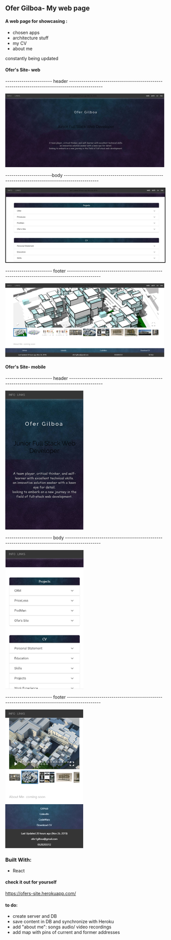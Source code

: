 ## Ofer Gilboa- My web page 
 
#### A web page for showcasing :
- chosen apps
- architecture stuff  
- my CV
- about me

constantly being updated 


#### Ofer's Site- web

----------------------- header ----------------------------------------------------------------------------------------------

<p><img src="src/img/OfersSite/header.PNG" border-width="5px" title="Ofer's Site"></p>

-----------------------body  -----------------------------------------------------------------------------------------------

<p><img src="src/img/OfersSite/body.PNG" border="2px solid red" title="Ofer's Site"></p>

----------------------- footer ----------------------------------------------------------------------------------------------

<p><img src="src/img/OfersSite/ZBar.PNG" boarder="5" title="Ofer's Site"></p>




#### Ofer's Site- mobile

----------------------- header ----------------------------------------------------------------------------------------------

<p background-color="#555"><img src="src/img/OfersSite/headerM.PNG" boarder="5" height="440px" title="Ofer's Site"></p>

----------------------- body  -----------------------------------------------------------------------------------------------

<p background-color="black"><img src="src/img/OfersSite/bodyM.PNG" boarder="5" height="440px" title="Ofer's Site"></p>

----------------------- footer ----------------------------------------------------------------------------------------------

<p><img src="src/img/OfersSite/ZBarM.PNG" boarder="5" height="440px" title="Ofer's Site"></p>





### Built With:
- React


#### check it out for yourself 
 https://ofers-site.herokuapp.com/


#### to do:
- create server and DB
- save content in DB and synchronize with Heroku
- add "about me": songs audio/ video recordings
- add map with pins of current and former addresses
